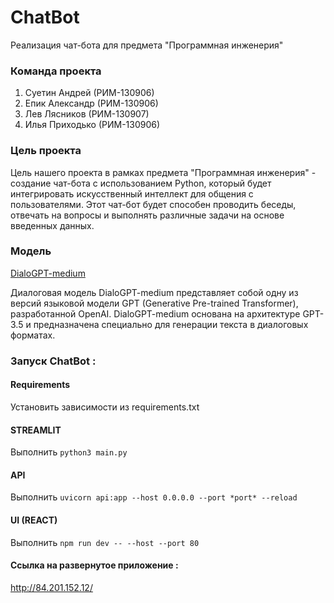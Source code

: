 # ChatBot
Реализация чат-бота для предмета "Программная инженерия"

### Команда проекта
1. Суетин Андрей (РИМ-130906)
2. Епик Александр (РИМ-130906)
3. Лев Лясников  (РИМ-130907)
4. Илья Приходько (РИМ-130906)
   
### Цель проекта
Цель нашего проекта в рамках предмета "Программная инженерия" - создание чат-бота с использованием Python, который будет интегрировать искусственный интеллект для общения с пользователями. Этот чат-бот будет способен проводить беседы, отвечать на вопросы и выполнять различные задачи на основе введенных данных.

### Модель
[DialoGPT-medium](https://huggingface.co/microsoft/DialoGPT-medium)

Диалоговая модель DialoGPT-medium представляет собой одну из версий языковой модели GPT (Generative Pre-trained Transformer), разработанной OpenAI. DialoGPT-medium основана на архитектуре GPT-3.5 и предназначена специально для генерации текста в диалоговых форматах.


### Запуск ChatBot :
#### Requirements
Установить зависимости из requirements.txt
#### STREAMLIT
Выполнить ```python3 main.py```
#### API
Выполнить ```uvicorn api:app --host 0.0.0.0 --port *port* --reload```
#### UI (REACT)
Выполнить ```npm run dev -- --host --port 80```

#### Ссылка на развернутое приложение :

http://84.201.152.12/
